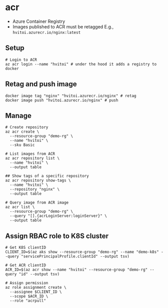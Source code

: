 # acr

- Azure Container Registry
- Images published to ACR must be retagged E.g., `hvitoi.azurecr.io/nginx:latest`

## Setup

```shell
# Login to ACR
az acr login --name "hvitoi" # under the hood it adds a registry to docker
```

## Retag and push image

```shell
docker image tag "nginx" "hvitoi.azurecr.io/nginx" # retag
docker image push "hvitoi.azurecr.io/nginx" # push
```

## Manage

```shell
# Create repository
az acr create \
  --resource-group "demo-rg" \
  --name "hvitoi" \
  --sku Basic

# List images from ACR
az acr repository list \
  --name "hvitoi" \
  --output table

## Show tags of a specific repository
az acr repository show-tags \
  --name "hvitoi" \
  --repository "nginx" \
  --output table

# Query image from ACR image
az acr list \
  --resource-group "demo-rg" \
  --query "[].{acrLoginServer:loginServer}" \
  --output table
```

## Assign RBAC role to K8S cluster

```shell
# Get K8S clientID
CLIENT_ID=$(az aks show --resource-group "demo-rg" --name "demo-k8s" --query "servicePrincipalProfile.clientId" --output tsv)

# Get ACR clientID
ACR_ID=$(az acr show --name "hvitoi" --resource-group "demo-rg" --query "id" --output tsv)

# Assign permission
az role assignment create \
  --assignee $CLIENT_ID \
  --scope $ACR_ID \
  --role "acrpull"
```
